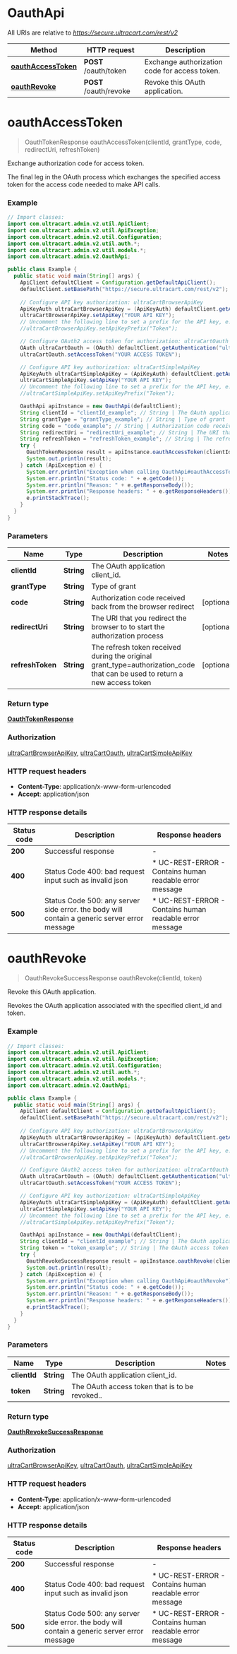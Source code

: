 # OauthApi

All URIs are relative to *https://secure.ultracart.com/rest/v2*

| Method | HTTP request | Description |
|------------- | ------------- | -------------|
| [**oauthAccessToken**](OauthApi.md#oauthAccessToken) | **POST** /oauth/token | Exchange authorization code for access token. |
| [**oauthRevoke**](OauthApi.md#oauthRevoke) | **POST** /oauth/revoke | Revoke this OAuth application. |


<a name="oauthAccessToken"></a>
# **oauthAccessToken**
> OauthTokenResponse oauthAccessToken(clientId, grantType, code, redirectUri, refreshToken)

Exchange authorization code for access token.

The final leg in the OAuth process which exchanges the specified access token for the access code needed to make API calls. 

### Example
```java
// Import classes:
import com.ultracart.admin.v2.util.ApiClient;
import com.ultracart.admin.v2.util.ApiException;
import com.ultracart.admin.v2.util.Configuration;
import com.ultracart.admin.v2.util.auth.*;
import com.ultracart.admin.v2.util.models.*;
import com.ultracart.admin.v2.OauthApi;

public class Example {
  public static void main(String[] args) {
    ApiClient defaultClient = Configuration.getDefaultApiClient();
    defaultClient.setBasePath("https://secure.ultracart.com/rest/v2");
    
    // Configure API key authorization: ultraCartBrowserApiKey
    ApiKeyAuth ultraCartBrowserApiKey = (ApiKeyAuth) defaultClient.getAuthentication("ultraCartBrowserApiKey");
    ultraCartBrowserApiKey.setApiKey("YOUR API KEY");
    // Uncomment the following line to set a prefix for the API key, e.g. "Token" (defaults to null)
    //ultraCartBrowserApiKey.setApiKeyPrefix("Token");

    // Configure OAuth2 access token for authorization: ultraCartOauth
    OAuth ultraCartOauth = (OAuth) defaultClient.getAuthentication("ultraCartOauth");
    ultraCartOauth.setAccessToken("YOUR ACCESS TOKEN");

    // Configure API key authorization: ultraCartSimpleApiKey
    ApiKeyAuth ultraCartSimpleApiKey = (ApiKeyAuth) defaultClient.getAuthentication("ultraCartSimpleApiKey");
    ultraCartSimpleApiKey.setApiKey("YOUR API KEY");
    // Uncomment the following line to set a prefix for the API key, e.g. "Token" (defaults to null)
    //ultraCartSimpleApiKey.setApiKeyPrefix("Token");

    OauthApi apiInstance = new OauthApi(defaultClient);
    String clientId = "clientId_example"; // String | The OAuth application client_id.
    String grantType = "grantType_example"; // String | Type of grant
    String code = "code_example"; // String | Authorization code received back from the browser redirect
    String redirectUri = "redirectUri_example"; // String | The URI that you redirect the browser to to start the authorization process
    String refreshToken = "refreshToken_example"; // String | The refresh token received during the original grant_type=authorization_code that can be used to return a new access token
    try {
      OauthTokenResponse result = apiInstance.oauthAccessToken(clientId, grantType, code, redirectUri, refreshToken);
      System.out.println(result);
    } catch (ApiException e) {
      System.err.println("Exception when calling OauthApi#oauthAccessToken");
      System.err.println("Status code: " + e.getCode());
      System.err.println("Reason: " + e.getResponseBody());
      System.err.println("Response headers: " + e.getResponseHeaders());
      e.printStackTrace();
    }
  }
}
```

### Parameters

| Name | Type | Description  | Notes |
|------------- | ------------- | ------------- | -------------|
| **clientId** | **String**| The OAuth application client_id. | |
| **grantType** | **String**| Type of grant | |
| **code** | **String**| Authorization code received back from the browser redirect | [optional] |
| **redirectUri** | **String**| The URI that you redirect the browser to to start the authorization process | [optional] |
| **refreshToken** | **String**| The refresh token received during the original grant_type&#x3D;authorization_code that can be used to return a new access token | [optional] |

### Return type

[**OauthTokenResponse**](OauthTokenResponse.md)

### Authorization

[ultraCartBrowserApiKey](../README.md#ultraCartBrowserApiKey), [ultraCartOauth](../README.md#ultraCartOauth), [ultraCartSimpleApiKey](../README.md#ultraCartSimpleApiKey)

### HTTP request headers

 - **Content-Type**: application/x-www-form-urlencoded
 - **Accept**: application/json

### HTTP response details
| Status code | Description | Response headers |
|-------------|-------------|------------------|
| **200** | Successful response |  -  |
| **400** | Status Code 400: bad request input such as invalid json |  * UC-REST-ERROR - Contains human readable error message <br>  |
| **500** | Status Code 500: any server side error.  the body will contain a generic server error message |  * UC-REST-ERROR - Contains human readable error message <br>  |

<a name="oauthRevoke"></a>
# **oauthRevoke**
> OauthRevokeSuccessResponse oauthRevoke(clientId, token)

Revoke this OAuth application.

Revokes the OAuth application associated with the specified client_id and token. 

### Example
```java
// Import classes:
import com.ultracart.admin.v2.util.ApiClient;
import com.ultracart.admin.v2.util.ApiException;
import com.ultracart.admin.v2.util.Configuration;
import com.ultracart.admin.v2.util.auth.*;
import com.ultracart.admin.v2.util.models.*;
import com.ultracart.admin.v2.OauthApi;

public class Example {
  public static void main(String[] args) {
    ApiClient defaultClient = Configuration.getDefaultApiClient();
    defaultClient.setBasePath("https://secure.ultracart.com/rest/v2");
    
    // Configure API key authorization: ultraCartBrowserApiKey
    ApiKeyAuth ultraCartBrowserApiKey = (ApiKeyAuth) defaultClient.getAuthentication("ultraCartBrowserApiKey");
    ultraCartBrowserApiKey.setApiKey("YOUR API KEY");
    // Uncomment the following line to set a prefix for the API key, e.g. "Token" (defaults to null)
    //ultraCartBrowserApiKey.setApiKeyPrefix("Token");

    // Configure OAuth2 access token for authorization: ultraCartOauth
    OAuth ultraCartOauth = (OAuth) defaultClient.getAuthentication("ultraCartOauth");
    ultraCartOauth.setAccessToken("YOUR ACCESS TOKEN");

    // Configure API key authorization: ultraCartSimpleApiKey
    ApiKeyAuth ultraCartSimpleApiKey = (ApiKeyAuth) defaultClient.getAuthentication("ultraCartSimpleApiKey");
    ultraCartSimpleApiKey.setApiKey("YOUR API KEY");
    // Uncomment the following line to set a prefix for the API key, e.g. "Token" (defaults to null)
    //ultraCartSimpleApiKey.setApiKeyPrefix("Token");

    OauthApi apiInstance = new OauthApi(defaultClient);
    String clientId = "clientId_example"; // String | The OAuth application client_id.
    String token = "token_example"; // String | The OAuth access token that is to be revoked..
    try {
      OauthRevokeSuccessResponse result = apiInstance.oauthRevoke(clientId, token);
      System.out.println(result);
    } catch (ApiException e) {
      System.err.println("Exception when calling OauthApi#oauthRevoke");
      System.err.println("Status code: " + e.getCode());
      System.err.println("Reason: " + e.getResponseBody());
      System.err.println("Response headers: " + e.getResponseHeaders());
      e.printStackTrace();
    }
  }
}
```

### Parameters

| Name | Type | Description  | Notes |
|------------- | ------------- | ------------- | -------------|
| **clientId** | **String**| The OAuth application client_id. | |
| **token** | **String**| The OAuth access token that is to be revoked.. | |

### Return type

[**OauthRevokeSuccessResponse**](OauthRevokeSuccessResponse.md)

### Authorization

[ultraCartBrowserApiKey](../README.md#ultraCartBrowserApiKey), [ultraCartOauth](../README.md#ultraCartOauth), [ultraCartSimpleApiKey](../README.md#ultraCartSimpleApiKey)

### HTTP request headers

 - **Content-Type**: application/x-www-form-urlencoded
 - **Accept**: application/json

### HTTP response details
| Status code | Description | Response headers |
|-------------|-------------|------------------|
| **200** | Successful response |  -  |
| **400** | Status Code 400: bad request input such as invalid json |  * UC-REST-ERROR - Contains human readable error message <br>  |
| **500** | Status Code 500: any server side error.  the body will contain a generic server error message |  * UC-REST-ERROR - Contains human readable error message <br>  |

